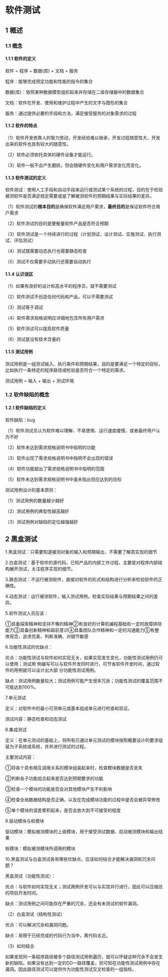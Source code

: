 # 软件测试

## 1 概述

### 1.1 概念

#### 1.1.1 软件的定义

软件 = 程序 + 数据(库) + 文档 + 服务

程序：能够完成预定功能和性能的指令的集合

数据(库)：依照某种数据模型组织起来并存储在二级存储器中的数据集合

文档：软件在开发、使用和维护过程中产生的文字与图形的集合

服务：通过提供必要的手段和方法，满足接受服务的对象需求的过程

#### 1.1.2 软件的特点

（1）软件开发依靠人的智力劳动，开发经验难以继承，开发过程随意性大，开发出来的软件也具有较大的随意性。

（2）软件必须依托具体的硬件设备才能运行。

（3）软件一般不会产生磨损，但会随硬件变化和用户需求变化而变化。

#### 1.1.3 软件测试的定义

软件测试：使用人工手段和自动手段来运行或测试某个系统的过程，目的在于检验被测软件是否满足规定需要或是了解被测软件的预期结果与实际结果的差异。

（1）软件测试的**根本目的**是确保软件满足用户需求，**最终目的**是保证软件符合用户需求

（2）软件测试的目的是要衡量软件产品是否符合预期

（3）软件测试是一个持续进行的过程（计划测试、设计测试、实施测试、执行测试、评估测试）

（4）测试既需要动态执行也需要静态检查

（5）测试不仅需要手动执行还需要自动执行

#### 1.1.4 认识误区

（1）如果有良好的设计和高水平的程序员，就不需要测试

（2）软件测试不创造任何代码和产品，可以不需要测试

（3）测试等于调试

（4）软件需求规格说明应详细地包含所有用户需求

（5）软件测试可以提高软件质量

（6）测试是没有技术含量的

#### 1.1.5 测试用例

测试用例是一组测试输入、执行条件和预期结果，目的是要满足一个特定的目标，比如执行一条特定的程序路径或检验是否符合一个特定的需求。

测试用例 = 输入 + 输出 + 测试环境

### 1.2 软件缺陷的概念

#### 1.2.1 软件缺陷的定义

软件缺陷：bug

（1）软件测试员认为软件难以理解、不易使用、运行速度缓慢，或者最终用户认为不好

（2）软件未达到需求规格说明书中指明的功能

（3）软件出现了需求规格说明书中指明不会出现的错误

（4）软件功能超出了需求规格说明书中指明的范围

（5）软件未达到需求规格说明书中虽未指出但应达到的目标

测试用例设计的基本原则：

（1）测试用例的数量越少越好

（2）测试用例的典型性越高越好

（3）测试用例对缺陷的定位越强越好

## 2 黑盒测试

1.黑盒测试：只需要知道被测对象的输入和预期输出，不需要了解其实现的细节

2.白盒测试：基于软件的源代码，已知产品的内部工作过程，主要是对程序内部结构展开测试，关注程序实现的细节。

3.静态测试：不运行被测软件，直接对软件的形式和结构进行分析来检验软件的正确性。

4.动态测试：运行被测软件，输入测试用例，检查实际结果与预期结果之间的差异。

5.软件测试人员应该：

①具备探索精神和坚持不懈的精神②有良好的计算机编程基础和一定的故障排除能力③具备创新精神和超前意识④具备团队合作精神和一定的沟通能力⑤有整体观念，追求完美、判断准确、对细节敏感

6.功能性测试的优缺点：

优点：功能性测试与软件如何实现无关，如果实现发生变化，功能性测试用例仍可以使用；测试用     例编写可以与软件开发同时进行，可节省软件开发时间，通过软件的用例就可以设计出大部     分功能性测试用例。

缺点：测试用例数量较大；测试用例可能产生很多冗余；功能性测试的覆盖范围不可能达到100%。

7.单元测试

定义：对软件中的最小可测单元或基本组成单元进行检查和验证。

测试内容：静态检查和动态测试

8.集成测试

定义：在单元测试的基础上，将所有已通过单元测试的模块按照概要设计的要求组装为子系统或系统，并并进行测试的过程。

主要测试内容：

①将各个具有相互调用关系的模块组装起来时，检查模块数据是否丢失

②判断各子功能组合起来是否达到预期要求的功能

③检查一个模块的功能是否会对其他模块产生不利影响

④检查全局数据结构是否正确，以及在完成模块功能的过程中是否会被异常修改

⑤单个模块的误差累积起来，是否会放大到不可接受的程度

9.驱动模块与桩模块

驱动模块：模拟被测模块的上级模块，用于接受测试数据、启动被测模块和输出结果

桩模块：模拟被测模块所调用的模块

10.黑盒测试与白盒测试各有哪些优缺点，应该如何结合才能解决漏洞和冗余问题？

黑盒测试（功能性测试）：

优点：与软件如何实现无关；测试用例开发可以与实现并行进行，因此可以压缩总的项目开发时间。

缺点：测试用例之间可能存在严重的冗余，还会有未测试的软件漏洞。

（2）白盒测试（结构性测试）

优点：可以解决冗余和漏洞问题。

缺点：局限于已经完成的代码行为当中，离代码太近。

（3）如何结合

如果发现同一条程序路径被多个路径测试用例遍历，就可以怀疑这种冗余不会发生新的缺陷，如果没有达到一定的DD—路径覆盖，则可知在功能性测试用例中存在漏洞。因此路径测试可以提供作为功能性测试交叉检查的一组指标。

